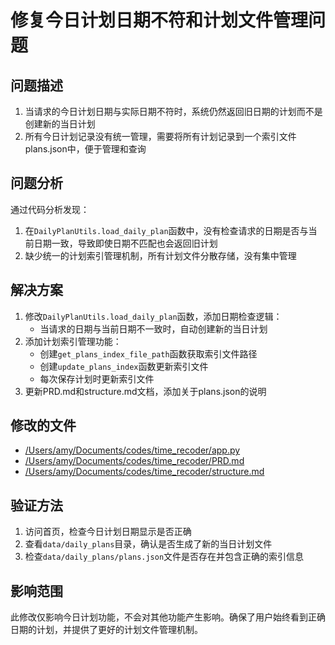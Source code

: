 # 修复今日计划日期不符和计划文件管理问题

## 问题描述
1. 当请求的今日计划日期与实际日期不符时，系统仍然返回旧日期的计划而不是创建新的当日计划
2. 所有今日计划记录没有统一管理，需要将所有计划记录到一个索引文件plans.json中，便于管理和查询

## 问题分析
通过代码分析发现：
1. 在`DailyPlanUtils.load_daily_plan`函数中，没有检查请求的日期是否与当前日期一致，导致即使日期不匹配也会返回旧计划
2. 缺少统一的计划索引管理机制，所有计划文件分散存储，没有集中管理

## 解决方案
1. 修改`DailyPlanUtils.load_daily_plan`函数，添加日期检查逻辑：
   - 当请求的日期与当前日期不一致时，自动创建新的当日计划
2. 添加计划索引管理功能：
   - 创建`get_plans_index_file_path`函数获取索引文件路径
   - 创建`update_plans_index`函数更新索引文件
   - 每次保存计划时更新索引文件
3. 更新PRD.md和structure.md文档，添加关于plans.json的说明

## 修改的文件
- [/Users/amy/Documents/codes/time_recoder/app.py](file:///Users/amy/Documents/codes/time_recoder/app.py)
- [/Users/amy/Documents/codes/time_recoder/PRD.md](file:///Users/amy/Documents/codes/time_recoder/PRD.md)
- [/Users/amy/Documents/codes/time_recoder/structure.md](file:///Users/amy/Documents/codes/time_recoder/structure.md)

## 验证方法
1. 访问首页，检查今日计划日期显示是否正确
2. 查看`data/daily_plans`目录，确认是否生成了新的当日计划文件
3. 检查`data/daily_plans/plans.json`文件是否存在并包含正确的索引信息

## 影响范围
此修改仅影响今日计划功能，不会对其他功能产生影响。确保了用户始终看到正确日期的计划，并提供了更好的计划文件管理机制。